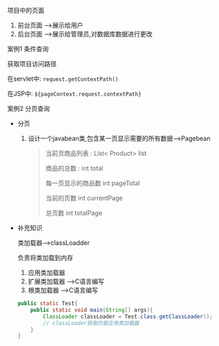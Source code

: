 项目中的页面

1. 前台页面 -->展示给用户
2. 后台页面 -->展示给管理员,对数据库数据进行更改



案例1 条件查询



获取项目访问路径

在servlet中: `request.getContextPath()` 

在JSP中: `${pageContext.request.contextPath}` 



案例2 分页查询

* 分页

  1. 设计一个javabean类,包含某一页显示需要的所有数据-->Pagebean

     >  当前页商品列表 : List< Product>  list
     >
     >  商品的总数  : int total
     >
     > 每一页显示的商品数 int pageTotal 
     >
     > 当前的页数 int currentPage
     >
     > 总页数 int totalPage


* 补充知识   

  类加载器-->classLoadder

  负责将类加载到内存

  1. 应用类加载器
  2. 扩展类加载器  -->C语言编写
  3. 根类加载器  -->C语言编写

  ```java
  public static Test{
      public static void main(String[] args){
          ClassLoader classLoader = Test.class.getClassLoader();
          // classLoader获取的是应用类加载器
      }
  }
  ```

